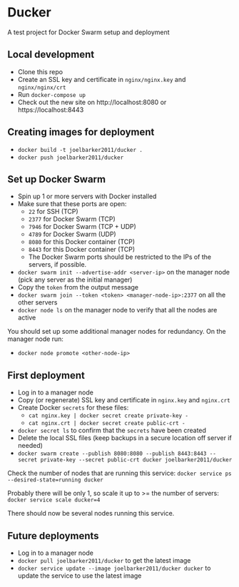 # Ducker

A test project for Docker Swarm setup and deployment


## Local development

- Clone this repo
- Create an SSL key and certificate in `nginx/nginx.key` and `nginx/nginx/crt`
- Run `docker-compose up`
- Check out the new site on http://localhost:8080 or https://localhost:8443


## Creating images for deployment

- `docker build -t joelbarker2011/ducker .`
- `docker push joelbarker2011/ducker`


## Set up Docker Swarm

- Spin up 1 or more servers with Docker installed
- Make sure that these ports are open:
  - `22` for SSH (TCP)
  - `2377` for Docker Swarm (TCP)
  - `7946` for Docker Swarm (TCP + UDP)
  - `4789` for Docker Swarm (UDP)
  - `8080` for this Docker container (TCP)
  - `8443` for this Docker container (TCP)
  - The Docker Swarm ports should be restricted to the IPs of the servers, if possible.
- `docker swarm init --advertise-addr <server-ip>` on the manager node (pick any server as the initial manager)
- Copy the `token` from the output message
- `docker swarm join --token <token> <manager-node-ip>:2377` on all the other servers
- `docker node ls` on the manager node to verify that all the nodes are active

You should set up some additional manager nodes for redundancy. On the manager node run:
- `docker node promote <other-node-ip>`


## First deployment

- Log in to a manager node
- Copy (or regenerate) SSL key and certificate in `nginx.key` and `nginx.crt`
- Create Docker `secrets` for these files:
  - `cat nginx.key | docker secret create private-key -`
  - `cat nginx.crt | docker secret create public-crt -`
- `docker secret ls` to confirm that the `secrets` have been created
- Delete the local SSL files (keep backups in a secure location off server if needed)
- `docker swarm create --publish 8080:8080 --publish 8443:8443 --secret private-key --secret public-crt ducker joelbarker2011/ducker`

Check the number of nodes that are running this service: `docker service ps --desired-state=running ducker`

Probably there will be only 1, so scale it up to >= the number of servers: `docker service scale ducker=4`

There should now be several nodes running this service.


## Future deployments

- Log in to a manager node
- `docker pull joelbarker2011/ducker` to get the latest image
- `docker service update --image joelbarker2011/ducker ducker` to update the service to use the latest image

